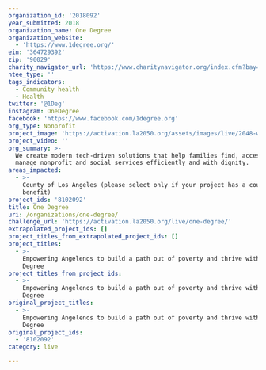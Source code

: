 ```yaml
---
organization_id: '2018092'
year_submitted: 2018
organization_name: One Degree
organization_website:
  - 'https://www.1degree.org/'
ein: '364729392'
zip: '90029'
charity_navigator_url: 'https://www.charitynavigator.org/index.cfm?bay=search.profile&ein=364729392'
ntee_type: ''
tags_indicators:
  - Community health
  - Health
twitter: '@1Deg'
instagram: OneDegree
facebook: 'https://www.facebook.com/1degree.org'
org_type: Nonprofit
project_image: 'https://activation.la2050.org/assets/images/live/2048-wide/one-degree.jpg'
project_video: ''
org_summary: >-
  We create modern tech-driven solutions that help families find, access, and
  manage nonprofit and social services efficiently and with dignity.
areas_impacted:
  - >-
    County of Los Angeles (please select only if your project has a countywide
    benefit)
project_ids: '8102092'
title: One Degree
uri: /organizations/one-degree/
challenge_url: 'https://activation.la2050.org/live/one-degree/'
extrapolated_project_ids: []
project_titles_from_extrapolated_project_ids: []
project_titles:
  - >-
    Empowering Angelenos to build a path out of poverty and thrive with One
    Degree
project_titles_from_project_ids:
  - >-
    Empowering Angelenos to build a path out of poverty and thrive with One
    Degree
original_project_titles:
  - >-
    Empowering Angelenos to build a path out of poverty and thrive with One
    Degree
original_project_ids:
  - '8102092'
category: live

---
```

